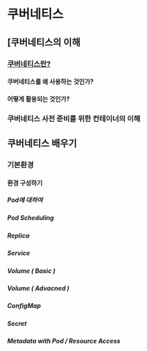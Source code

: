 # 쿠버네티스 

## [쿠버네티스의 이해

### [쿠버네티스란?](https://github.com/keepinmindsh/lines_edu/blob/main/kubernetes/001_concept/concept.md)  

#### 쿠버네티스를 왜 사용하는 것인가? 
#### 어떻게 활용되는 것인가? 

### 쿠버네티스 사전 준비를 위한 컨테이너의 이해 

## 쿠버네티스 배우기 

### 기본환경 

#### 환경 구성하기 

##### Pod에 대하여 
##### Pod Scheduling 
##### Replica
##### Service 
##### Volume ( Basic )  
##### Volume ( Advacned ) 
##### ConfigMap 
##### Secret 
##### Metadata with Pod / Resource Access 

